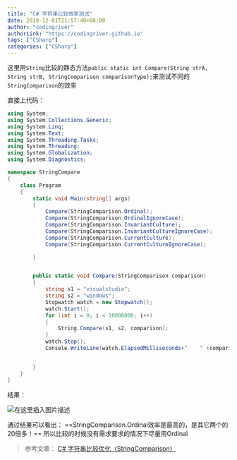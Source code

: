 ```yaml
---
title: "C# 字符串比较效率测试"
date: 2019-12-01T21:57:40+08:00
author: "codingriver"
authorLink: "https://codingriver.github.io"
tags: ["CSharp"]
categories: ["CSharp"]
---
```


<!--more-->


这里用`String`比较的静态方法`public static int Compare(String strA, String strB, StringComparison comparisonType);`来测试不同的`StringComparison`的效率

直接上代码：
```csharp
using System;
using System.Collections.Generic;
using System.Linq;
using System.Text;
using System.Threading.Tasks;
using System.Threading;
using System.Globalization;
using System.Diagnostics;

namespace StringCompare
{
    class Program
    {
        static void Main(string[] args)
        {
            Compare(StringComparison.Ordinal);
            Compare(StringComparison.OrdinalIgnoreCase);
            Compare(StringComparison.InvariantCulture);
            Compare(StringComparison.InvariantCultureIgnoreCase);
            Compare(StringComparison.CurrentCulture);
            Compare(StringComparison.CurrentCultureIgnoreCase);

        }


        public static void Compare(StringComparison comparison)
        {
            string s1 = "visualstudio";
            string s2 = "windows";
            Stopwatch watch = new Stopwatch();
            watch.Start();
            for (int i = 0; i < 10000000; i++)
            {
                String.Compare(s1, s2, comparison);
            }
            watch.Stop();
            Console.WriteLine(watch.ElapsedMilliseconds+"    " +comparison.ToString());


        }
    }
}

```
结果：

  

![在这里插入图片描述](https://img-blog.csdnimg.cn/20181102173048672.png)  


通过结果可以看出：
==StringComparison.Ordinal效率是最高的，是其它两个的20倍多！==
所以比较的时候没有需求要求的情况下尽量用Ordinal


>参考文章：
>[C# 字符串比较优化（StringComparison）](https://blog.csdn.net/sinat_27657511/article/details/52275327)
